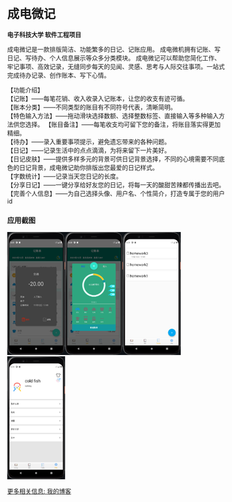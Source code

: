 # 成电微记

**电子科技大学 软件工程项目**



成电微记是一款排版简洁、功能繁多的日记、记账应用。
成电微机拥有记账、写日记、写待办、个人信息展示等众多分类模块。
成电微记可以帮助您简化工作、牢记事项、高效记录，无缝同步每天的见闻、灵感、思考与人际交往事项。一站式完成待办记录、创作账本、写下心情。

【功能介绍】  
【记账】——每笔花销、收入收录入记账本，让您的收支有迹可循。  
【账本分类】——不同类型的账目有不同符号代表，清晰简明。  
【特色输入方法】——拖动滑块选择数额、选择整数标签、直接输入等多种输入方法供您选择。
【账目备注】——每笔收支均可留下您的备注，将账目落实得更加精细。  
【待办】——录入重要事项提示，避免遗忘带来的各种问题。  
【日记】——记录生活中的点点滴滴，为将来留下一片美好。  
【日记皮肤】——提供多样多元的背景可供日记背景选择，不同的心境需要不同底色的日记背景，成电微记助你排版出您最爱的日记样式。  
【字数统计】——记录当天您日记的长度。  
【分享日记】——一键分享给好友您的日记，将每一天的酸甜苦辣都传播出去吧。  
【完善个人信息】——为自己选择头像、用户名、个性简介，打造专属于您的用户id  



### 应用截图

<img src="README/image-20211214133302852.png" style="zoom:33%;" /><img src="README/image-20211214133340890.png" style="zoom:33%;" /><img src="README/image-20211214133403980.png" style="zoom:33%;" /><img src="README/image-20211214133426440.png" style="zoom:33%;" />

[更多相关信息: 我的博客]( https://yingchenxing.github.io/categories/%E6%88%90%E7%94%B5%E5%BE%AE%E8%AE%B0/)

